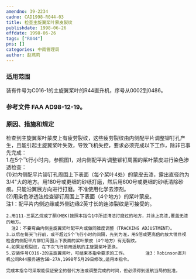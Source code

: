 ```yaml
---
amendno: 39-2234  
cadno: CAD1998-R044-03  
title: 检查主旋翼桨叶蒙皮裂纹  
publishdate: 1998-06-26  
effdate: 1998-06-26  
tags: ["R044"]  
pns: []  
categories: 中南管理局  
author: 赵燕莉  
---
```

  
### 适用范围  
装有件号为C016-1的主旋翼桨叶的R44直升机，序号从0002到0486。  
  
<!--more-->  
### 参考文件    FAA AD98-12-19。  
  
### 原因、措施和规定  
检查到主旋翼桨叶蒙皮上有疲劳裂纹，这些疲劳裂纹由内侧配平片调整铆钉孔产生，且能引起主旋翼桨叶失效，导致飞机失控，要求必须完成以下工作，除非已事先完成：  
    1.在5个飞行小时内，参照图1，对内侧配平片调整铆钉周围的桨叶蒙皮进行染色渗透检查：  
    (1)对内侧配平片铆钉孔周围上下表面（每个桨叶4处）的蒙皮去漆，露出直径约为3/4"大的地方。用180号或更细的砂纸打磨，然后用600号或更细的砂纸清除砂痕。只能沿翼展方向进行打磨。不准使用化学去漆剂。  
    (2)用染色渗透法检查铆钉周围上下表面（4个地方）的桨叶蒙皮。  
      注1：配平片内侧边缘或外侧边缘2英寸长的连漆裂纹是可接受的。  
  
    2.用111-三氯乙烷或丁酮(MEK)按照本指令1中所述清洁打磨过的地方，并涂上亮漆,覆盖无漆的地方。  
      注2：不要弯曲内侧主旋翼桨叶配平片或做同锥度调整（TRACKING ADJUSTMENT）。  
    3.以后在每天飞行前，或不超过5个飞行小时的间隔，先到为准，用5倍或更高倍的放大镜目视检查内侧配平片铆钉周围上下表面的桨叶蒙皮（4个地方）有无裂纹。  
    4.如果发现裂纹，在下次飞行前用适航的主旋翼桨叶更换。  
    5.安装件号C016-2的主旋翼桨叶，可结束本指令要求的工作。       注3：Robinson直升机公司R44服务通告SB-27A,1998年5月29日修改,适用本指令。  
  
    完成本指令可采取能保证安全的替代方法或调整完成的时间，但必须得到适航当局的批准。  
  
